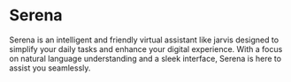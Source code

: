 # Serena
Serena is an intelligent and friendly virtual assistant like jarvis designed to simplify your daily tasks and enhance your digital experience. With a focus on natural language understanding and a sleek interface, Serena is here to assist you seamlessly.
